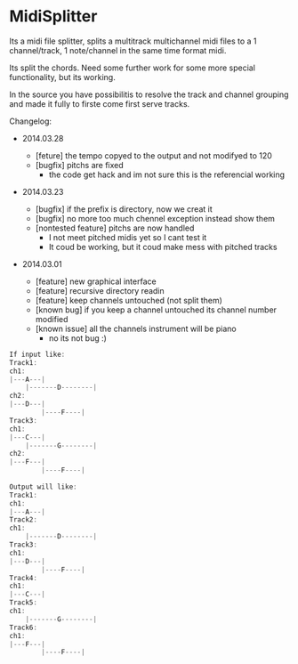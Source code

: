 MidiSplitter
============

Its a midi file splitter, splits a multitrack multichannel midi files to a 1 channel/track, 1 note/channel in the same time format midi.

Its split the chords. Need some further work for some more special functionality, but its working.

In the source you have possibilitis to resolve the track and channel grouping and made it fully to firste come first serve tracks.

Changelog:
* 2014.03.28
  * [feture] the tempo copyed to the output and not modifyed to 120
  * [bugfix] pitchs are fixed
    * the code get hack and im not sure this is the referencial working

* 2014.03.23
  * [bugfix] if the prefix is directory, now we creat it
  * [bugfix] no more too much chennel exception instead show them
  * [nontested feature] pitchs are now handled
    * I not meet pitched midis yet so I cant test it
	* It coud be working, but it coud make mess with pitched tracks
	
* 2014.03.01
  * [feature] new graphical interface
  * [feature] recursive directory readin
  * [feature] keep channels untouched (not split them)
  * [known bug] if you keep a channel untouched its channel number modified
  * [known issue] all the channels instrument will be piano
    * no its not bug :)





```javascript
If input like:
Track1:
ch1:
|---A---|
	|-------D--------|
ch2:
|---D---|
		|----F----|
Track3:
ch1:
|---C---|
	|-------G--------|
ch2:
|---F---|
		|----F----|
	   
Output will like:
Track1:
ch1:
|---A---|
Track2:
ch1:
	|-------D--------|
Track3:
ch1:
|---D---|
		|----F----|
Track4:
ch1:
|---C---|
Track5:
ch1:
	|-------G--------|
Track6:
ch1:
|---F---|
		|----F----|